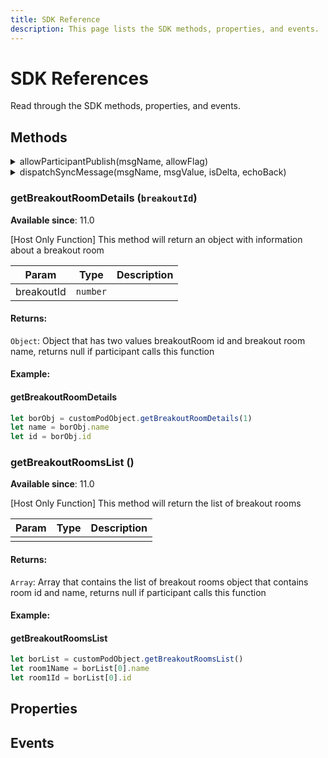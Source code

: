 ```yaml
---
title: SDK Reference
description: This page lists the SDK methods, properties, and events.  
---
```


# SDK References

Read through the SDK methods, properties, and events. 

## Methods

<details>

  <summary>allowParticipantPublish(msgName, allowFlag)</summary>
    
  #### allowParticipantPublish (`msgName`, `allowFlag`)
  **Available since**: 10.8
  
  **Host Only** | This method will allow/block the participants from sending a sync event. 
  
  
  | Param  | Type                | Description  |
  | ------ | ------------------- | ------------ |
  | msgName  | `string` | Name of the message for which the permission will be set |
  | allowFlag | `boolean` | If `true` then participants will be allowed     |
  
  **Returns**: `Void`
  #### Example:
  
  <CodeBlock slots="heading, code" languages="JavaScript"/>
  
  #### allowParticipantPublish
  
  ```javascript
  customPodObject.allowParticipantPublish("name", true)
  ```
</details>

<details>

<summary>dispatchSyncMessage(msgName, msgValue, isDelta, echoBack)</summary>

#### dispatchSyncMessage (`msgName`, `msgValue`, `isDelta`, `echoBack`)
**Available since**: 10.0

Method to send a sync message to other participants


| Param  | Type                | Description  |
| ------ | ------------------- | ------------ |
| msgName  | `string` | Name of the message to be sent -- should be meaningful to the pod running on other participant's machines |
| msgValue | `object` | The contents of the message to be sent, the format to be determined by your own custom pod     |
| isDelta | `boolean` | If `true`, then all of the events matching this message name will be sent to new particpants. If `false`, then only the last known event will be sent.     |
| echoBack | `boolean` | if `true`, then this instance of the custom pod will receive a corresponding sync message back, otherwise only the other participants will receive this message.     |

#### Example:

<CodeBlock slots="heading, code" languages="JavaScript"/>

#### dispatchSyncMessage

```javascript
customPodObject.dispatchSyncMessage("name", ["John"], true, true)
```

</details>

### getBreakoutRoomDetails (`breakoutId`)
**Available since**: 11.0

[Host Only Function] This method will return an object with information about a breakout room

| Param      | Type     | Description |
|------------|----------|-------------|
| breakoutId | `number` |             |

#### Returns:

`Object`: Object that has two values breakoutRoom id and breakout room name, returns null if participant calls this function

#### Example:

<CodeBlock slots="heading, code" languages="JavaScript"/>

#### getBreakoutRoomDetails

```javascript
let borObj = customPodObject.getBreakoutRoomDetails(1)
let name = borObj.name
let id = borObj.id
```

### getBreakoutRoomsList ()
**Available since**: 11.0

[Host Only Function] This method will return the list of breakout rooms

| Param | Type   | Description |
|-------|--------|-------------|
|       |        |             |

#### Returns:

`Array`: Array that contains the list of breakout rooms object that contains room id and name, returns null if participant calls this function

#### Example:

<CodeBlock slots="heading, code" languages="JavaScript"/>

#### getBreakoutRoomsList

```javascript
let borList = customPodObject.getBreakoutRoomsList()
let room1Name = borList[0].name
let room1Id = borList[0].id
````



## Properties


## Events
